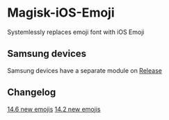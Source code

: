 # Magisk-iOS-Emoji
Systemlessly replaces emoji font with iOS Emoji 

## Samsung devices
Samsung devices have a separate module on [Release](https://github.com/Keinta15/Magisk-iOS-Emoji/releases)

## Changelog
[14.6 new emojis](https://blog.emojipedia.org/ios-14-6-emoji-changelog/)
[14.2 new emojis](https://blog.emojipedia.org/ios-14-2-emoji-changelog/)
